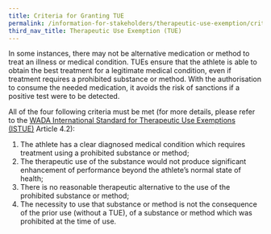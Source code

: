 ```yaml
---
title: Criteria for Granting TUE
permalink: /information-for-stakeholders/therapeutic-use-exemption/criteria/
third_nav_title: Therapeutic Use Exemption (TUE)
---
```

In some instances, there may not be alternative medication or method to treat an illness or medical condition. TUEs ensure that the athlete is able to obtain the best treatment for a legitimate medical condition, even if treatment requires a prohibited substance or method. With the authorisation to consume the needed medication, it avoids the risk of sanctions if a positive test were to be detected.

All of the four following criteria must be met (for more details, please refer to the [WADA International Standard for Therapeutic Use Exemptions (ISTUE)](https://www.wada-ama.org/sites/default/files/resources/files/international_standard_istue_-_2020.pdf) Article 4.2):
1. The athlete has a clear diagnosed medical condition which requires treatment using a prohibited substance or method;
2. The therapeutic use of the substance would not produce significant enhancement of performance beyond the athlete’s normal state of health;
3. There is no reasonable therapeutic alternative to the use of the prohibited substance or method;
4. The necessity to use that substance or method is not the consequence of the prior use (without a TUE), of a substance or method which was prohibited at the time of use.
